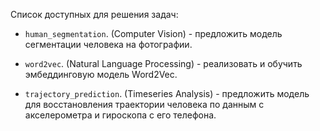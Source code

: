 Список доступных для решения задач:  

- `human_segmentation`. (Computer Vision) - предложить модель сегментации человека на фотографии. 

- `word2vec`. (Natural Language Processing) - реализовать и обучить эмбеддинговую модель Word2Vec.

- `trajectory_prediction`. (Timeseries Analysis) - предложить модель для восстановления траектории человека по данным с акселерометра и гироскопа с его телефона.
